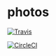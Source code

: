 # photos

[![Travis](https://img.shields.io/travis/domjtalbot/photos.svg)](https://travis-ci.org/domjtalbot/photos)

[![CircleCI](https://img.shields.io/circleci/project/github/domjtalbot/photos.svg?style=flat-square)](https://circleci.com/gh/domjtalbot/photos/)
